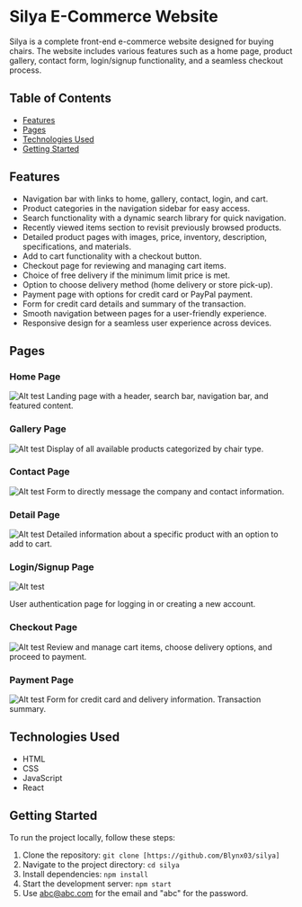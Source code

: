 # Silya E-Commerce Website

Silya is a complete front-end e-commerce website designed for buying chairs. The website includes various features such as a home page, product gallery, contact form, login/signup functionality, and a seamless checkout process.

## Table of Contents

- [Features](#features)
- [Pages](#pages)
- [Technologies Used](#technologies-used)
- [Getting Started](#getting-started)

## Features

- Navigation bar with links to home, gallery, contact, login, and cart.
- Product categories in the navigation sidebar for easy access.
- Search functionality with a dynamic search library for quick navigation.
- Recently viewed items section to revisit previously browsed products.
- Detailed product pages with images, price, inventory, description, specifications, and materials.
- Add to cart functionality with a checkout button.
- Checkout page for reviewing and managing cart items.
- Choice of free delivery if the minimum limit price is met.
- Option to choose delivery method (home delivery or store pick-up).
- Payment page with options for credit card or PayPal payment.
- Form for credit card details and summary of the transaction.
- Smooth navigation between pages for a user-friendly experience.
- Responsive design for a seamless user experience across devices.

## Pages

### Home Page

![Alt test](src/silya-home.png)
Landing page with a header, search bar, navigation bar, and featured content.

### Gallery Page

![Alt test](src/silya-gallery.png)
Display of all available products categorized by chair type.

### Contact Page

![Alt test](src/silya-contact.png)
Form to directly message the company and contact information.

### Detail Page

![Alt test](src/silya-detail.png)
Detailed information about a specific product with an option to add to cart.

### Login/Signup Page

![Alt test](src/silya-signup.png)

User authentication page for logging in or creating a new account.

### Checkout Page

![Alt test](src/silya-cart.png)
Review and manage cart items, choose delivery options, and proceed to payment.

### Payment Page

![Alt test](src/silya-payment.png)
Form for credit card and delivery information. Transaction summary.

## Technologies Used

- HTML
- CSS
- JavaScript
- React

## Getting Started

To run the project locally, follow these steps:

1. Clone the repository: `git clone [https://github.com/Blynx03/silya]`
2. Navigate to the project directory: `cd silya`
3. Install dependencies: `npm install`
4. Start the development server: `npm start`
5. Use abc@abc.com for the email and "abc" for the password.
